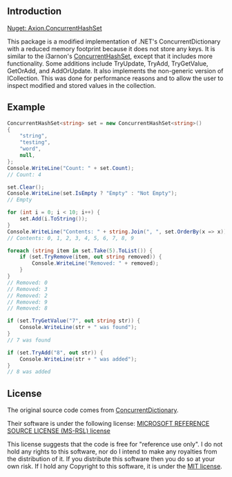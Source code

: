 ## Introduction

[Nuget: Axion.ConcurrentHashSet](https://www.nuget.org/packages/Axion.ConcurrentHashSet/)

This package is a modified implementation of .NET's ConcurrentDictionary with a reduced memory footprint because it does not store any keys. 
It is similar to the i3arnon's [ConcurrentHashSet](https://github.com/i3arnon/ConcurrentHashSet), except that it includes more functionality.
Some additions include TryUpdate, TryAdd, TryGetValue, GetOrAdd, and AddOrUpdate. It also implements the non-generic version 
of ICollection. This was done for performance reasons and to allow the user to inspect modified and stored values in the collection.

## Example

```csharp
ConcurrentHashSet<string> set = new ConcurrentHashSet<string>()
{
	"string",
	"testing",
	"word",
	null,
};
Console.WriteLine("Count: " + set.Count);
// Count: 4

set.Clear();
Console.WriteLine(set.IsEmpty ? "Empty" : "Not Empty");
// Empty

for (int i = 0; i < 10; i++) {
	set.Add(i.ToString());
}
Console.WriteLine("Contents: " + string.Join(", ", set.OrderBy(x => x)));
// Contents: 0, 1, 2, 3, 4, 5, 6, 7, 8, 9

foreach (string item in set.Take(5).ToList()) {
	if (set.TryRemove(item, out string removed)) {
		Console.WriteLine("Removed: " + removed);
	}
}
// Removed: 0
// Removed: 3
// Removed: 2
// Removed: 9
// Removed: 8

if (set.TryGetValue("7", out string str)) {
	Console.WriteLine(str + " was found");
}
// 7 was found

if (set.TryAdd("8", out str)) {
	Console.WriteLine(str + " was added");
}
// 8 was added
```

## License

The original source code comes from [ConcurrentDictionary](https://referencesource.microsoft.com/#mscorlib/system/Collections/Concurrent/ConcurrentDictionary.cs).

Their software is under the following license: [MICROSOFT REFERENCE SOURCE LICENSE (MS-RSL) license](https://referencesource.microsoft.com/license.html)

This license suggests that the code is free for "reference use only". I do not hold any rights to this software, nor do I intend to make any royalties from
the distribution of it. If you distribute this software then you do so at your own risk. If I hold any Copyright to this software, it is under the [MIT license](https://raw.githubusercontent.com/licenses/license-templates/master/templates/mit.txt).
